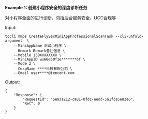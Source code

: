 **Example 1: 创建小程序安全的深度诊断任务**

对小程序全面的进行诊断，包括后台服务安全，UGC合规等

Input: 

```
tccli mmps CreateFlySecMiniAppProfessionalScanTask --cli-unfold-argument  \
    --MiniAppName 测试小程序 \
    --Remark Remark备注信息 \
    --Mobile 138XXXXXXXX \
    --MiniAppID wx66e50f1e*******6f \
    --Mode 2 \
    --CorpName ****科技有限公司 \
    --Email user****@tencent.com
```

Output: 
```
{
    "Response": {
        "RequestId": "5e93a212-ca01-0fdc-eedd-5a1fce5e83e6",
        "Ret": 0
    }
}
```

